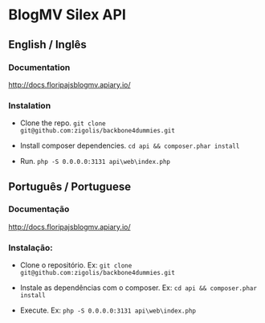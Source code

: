 BlogMV Silex API
================

## English / Inglês ##
### Documentation ###

http://docs.floripajsblogmv.apiary.io/


### Instalation ###

 * Clone the repo.
    ```git clone git@github.com:zigolis/backbone4dummies.git```

 * Install composer dependencies.
    ```cd api && composer.phar install```

 * Run.
    ```php -S 0.0.0.0:3131 api\web\index.php```

## Português / Portuguese ##
### Documentação ###

http://docs.floripajsblogmv.apiary.io/

### Instalação: ###

 * Clone o repositório.
    Ex: ```git clone git@github.com:zigolis/backbone4dummies.git```

 * Instale as dependências com o composer.
    Ex: ```cd api && composer.phar install```

 * Execute.
    Ex: ```php -S 0.0.0.0:3131 api\web\index.php```

